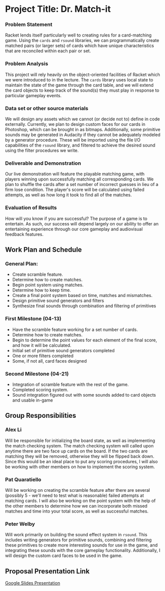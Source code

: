 # Project Title: Dr. Match-it
### Problem Statement
Racket lends itself particularly well to creating rules for a card-matching game. Using the `cards` and `rsound` libraries, we can programmatically create matched pairs (or larger sets) of cards which have unique characteristics that are reconciled within each pair or set.

### Problem Analysis
<!--
Explain what approaches from class you will bring to bear on the problem. Be explicit and succinct.
-->
This project will rely heavily on the object-oriented facilities of Racket which we were introduced to in the lecture. The `cards` library uses local state to maintain the state of the game through the card table, and we will extend the card objects to keep track of the sound(s) they must play in response to particular gameplay events.

### Data set or other source materials
<!--
If you will be working with existing data, where will you get those data from? (Dowload it from a website? access it in a database? create it in a simulation you will build....)

How will you convert that data into a form usable for your project?  

Do your homework here: if you are pulling data from somewhere, actually go download it and look at it. Explain in some detail what your plan is for accomplishing the necessary processing.

If you are using some other starting materails, explain what they are. Basically: anything you plan to use that isn't code.
-->
We will design any assets which we cannot (or decide not to) define in code externally. Currently, we plan to design custom faces for our cards in Photoshop, which can be brought in as bitmaps. Additionally, some primitive sounds may be generated in Audacity if they cannot be adequately modeled by a generator procedure. These will be imported using the file I/O capabilities of the `rsound` library, and filtered to achieve the desired sound using the filter procedures we write.

### Deliverable and Demonstration
Our live demonstration will feature the playable matching game, with players winning upon successfully matching all corresponding cards. We plan to shuffle the cards after a set number of incorrect guesses in lieu of a firm lose condition. The player's score will be calculated using failed attempts, as well as how long it took to find all of the matches.

### Evaluation of Results
How will you know if you are successful?
The purpose of a game is to entertain. As such, our success will depend largely on our ability to offer an entertaining experience through our core gameplay and audiovisual feedback features.

## Work Plan and Schedule
<!--
Explain how you will go from proposal to finished product. Write your general plan here.
There are three deliverable milestones to explicitly define, below. The nature of deliverables depend on your project, but may include things like processed data ready for import, core algorithms implemented, interface design prototyped, etc.

You will be expected to turn in code, documentation, and data (as appropriate) at each of these stages, so take care in writing concrete steps for your schedule.

In this general plan, and in the deliverables below.
-->
### General Plan:

* Create scramble feature.
* Determine how to create matches.
* Begin point system using matches.
* Determine how to keep time.
* Create a final point system based on time, matches and mismatches.
* Design primitive sound generators and filters
* Synthesize final sounds through combination and filtering of primitives

### First Milestone (04-13)
* Have the scramble feature working for a set number of cards.
* Determine how to create matches.
* Begin to determine the point values for each element of the final score, and how it will be calculated.
* Initial set of primitive sound generators completed
* One or more filters completed
* Some, if not all, card faces designed

### Second Milestone (04-21)
* Integration of scramble feature with the rest of the game.
* Completed scoring system.
* Sound integration figured out with some sounds added to card objects and usable in-game

## Group Responsibilities
<!--
Here each group member gets a section where they, as an individual, detail what they are responsible for in this project. Each group member writes their own Responsibility section. Include the milestones and final deliverable.
-->

### Alex Li
Will be responsible for initializing the board state, as well as implementing the match checking system. The match checking system will called upon anytime there are two face up cards on the board. If the two cards are matching they will be removed, otherwise they will be flipped back down. Since this would be an ideal place to put any scoring procedures, I will also be working with other members on how to implement the scoring system.

### Pat Quaratiello
Will be working on creating the scramble feature after there are several (possibly 5 - we'll need to test what is reasonable) failed attempts at matching cards. I will also be working on the point system with the help of the other members to determine how we can incorporate both missed matches and time into your total score, as well as successful matches.

### Peter Welby
Will work primarily on building the sound effect system in `rsound`. This includes writing generators for primitive sounds, combining and filtering these primitives to create more interesting sounds for use in the game, and integrating these sounds with the core gameplay functionality. Additionally, I will design the custom card faces to be used in the game.

## Proposal Presentation Link
[Google Slides Presentation][presentation]

<!-- Links -->
[piazza]: https://piazza.com/class/i55is8xqqwhmr?cid=453
[markdown]: https://help.github.com/articles/markdown-basics/
[presentation]: https://docs.google.com/presentation/d/1RS-RpMVcs_PuakTo_GzXePOPTVv_1goc3mxZHn5pIWY/edit?usp=sharing
